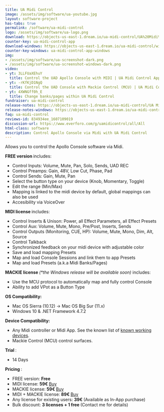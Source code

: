 ```yaml
---
title: UA Midi Control
image: /assets/img/software/ua-youtube.jpg
layout: software-project
has-tabs: true
permalink: /software/ua-midi-control
logo: /assets/img/software/ua-logo.png
download: https://objects-us-east-1.dream.io/ua-midi-control/UA%20Midi%20Control.zip
counter-key: ua-midi-control-app
download-windows: https://objects-us-east-1.dream.io/ua-midi-control/windows/UA%20Midi%20Control%20Setup.msi
counter-key-windows: ua-midi-control-app-windows
img: 
- /assets/img/software/ua-screenshot-dark.png
- /assets/img/software/ua-screenshot-windows-dark.png
video: 
- yt: 3LLFUaXEhuY
  title: Control the UAD Apollo Console with MIDI | UA Midi Control App
- yt: -rKfKjD1NgQ
  title: Control the UAD Console with Mackie Control (MCU) | UA Midi Control
- yt: 4XWNGff0h_E
  title: Change banks/pages within UA Midi Control
fundraiser: ua-midi-control
release-notes: https://objects-us-east-1.dream.io/ua-midi-control/UA Midi Control.html
release-notes-windows: https://objects-us-east-1.dream.io/ua-midi-control/windows/UA Midi Control Windows.html
faq: ua-midi-control
reviews-id: 834934ee_1607109019
discussion-url: https://www.everforo.com/g/uamidicontrol/all/All
html-class: software
description: Control Apollo Console via Midi with UA Midi Control
---
```


Allows you to control the Apollo Console software via Midi.

<b> FREE version </b> includes:
- Control Inputs: Volume, Mute, Pan, Solo, Sends, UAD REC
- Control Preamps: Gain, 48V, Low Cut, Phase, Pad 
- Control Sends: Gain, Mute, Pan
- Select the button type on your device (Knob, Momentary, Toggle)
- Edit the range (Min/Max)
- Mapping is linked to the midi device by default, global mappings can also be used
- Accesibility via VoiceOver

<b> MIDI license </b> includes:
- Control Inserts & Unison: Power, all Effect Parameters, all Effect Presets
- Control Aux: Volume, Mute, Mono, Pre/Post, Inserts, Sends
- Control Outputs (Monitoring, CUE, HP): Volume, Mute, Mono, Dim, Alt, Source
- Control Talkback
- Synchronized feedback on your midi device with adjustable color
- Save and load mapping Presets
- Map and load Console Sessions and link them to app Presets
- Map and load Presets (a.k.a Midi Banks/Pages)

<b> MACKIE license </b> <i> (*the Windows release will be available soon) </i> includes: 
- Use the MCU protocol to automatically map and fully control Console
- Ability to add VPot as a Button Type

<b> OS Compatibility: </b>

- Mac OS Sierra (10.12) -> Mac OS Big Sur (11.x)   
- Windows 10 & .NET Framework 4.7.2

<b> Device Compatibility: </b>

- Any Midi controller or Midi App. See the known list of <a href="https://www.everforo.com/g/uamidicontrol/thread/list-of-known-supported-midi-controllers-2398" target="_blank"> known working devices<a/>.
- Mackie Control (MCU) control surfaces.

<b> Trial </b>: 
- 14 Days

<b> Pricing </b>: 
- FREE version: <b> Free </b>
- MIDI license: <b> 59€ </b> <a class="buy-button" href="https://buy.paddle.com/product/597389" target="_blank"> Buy </a>
- MACKIE license: <b> 59€ </b> <a class="buy-button" href="https://buy.paddle.com/product/643526" target="_blank"> Buy </a>
- MIDI + MACKIE license: <b> 89€ </b> <a class="buy-button" href="https://buy.paddle.com/product/643527" target="_blank"> Buy </a>
- Any license for existing users: <b> 39€ </b> (Available as In-App purchase)
- Bulk discount: <b> 3 licenses + 1 free </b> (Contact me for details)